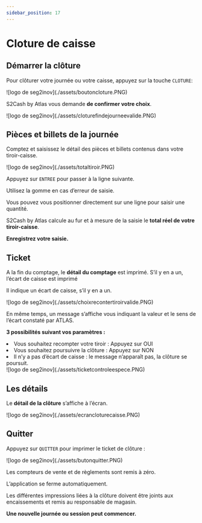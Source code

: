 ```yaml
---
sidebar_position: 17
---
```


# Cloture de caisse

## Démarrer la clôture
Pour clôturer votre journée ou votre caisse, appuyez sur la touche ```CLOTURE```:

<div className="contenaireImg">
    ![logo de seg2inov](./assets/boutoncloture.PNG)
</div>

S2Cash by Atlas vous demande **de confirmer votre choix**.

<div className="contenaireImg">
    ![logo de seg2inov](./assets/cloturefindejourneevalide.PNG)
</div>

## Pièces et billets de la journée 


Comptez et saisissez le détail des pièces et billets contenus dans votre tiroir-caisse.

<div className="contenaireImg">
    ![logo de seg2inov](./assets/totaltiroir.PNG)
</div>

Appuyez sur ```ENTREE``` pour passer à la ligne suivante.


Utilisez la gomme en cas d’erreur de saisie.


Vous pouvez vous positionner directement sur une ligne pour saisir une quantité.


S2Cash by Atlas calcule au fur et à mesure de la saisie le **total réel de votre tiroir-caisse**.


**Enregistrez votre saisie.**

## Ticket 


A la fin du comptage, le **détail du comptage** est imprimé. S’il y en a un, l’écart de caisse est imprimé


Il indique un écart de caisse, s’il y en a un.

<div className="contenaireImg">
    ![logo de seg2inov](./assets/choixrecontertiroirvalide.PNG)
</div>

En même temps, un message s’affiche vous indiquant la valeur et le sens de l’écart constaté par ATLAS.


**3 possibilités suivant vos paramètres :**


<li> Vous souhaitez recompter votre tiroir : Appuyez sur OUI </li>


<li> Vous souhaitez poursuivre la clôture : Appuyez sur NON </li>


<li> Il n’y a pas d’écart de caisse : le message n’apparaît pas, la clôture se poursuit.</li>


<div className="contenaireImg">
    ![logo de seg2inov](./assets/ticketcontroleespece.PNG)
</div>

## Les détails


Le **détail de la clôture** s’affiche à l’écran.


<div className="contenaireImg">
    ![logo de seg2inov](./assets/ecrancloturecaisse.PNG)
</div>

## Quitter 


Appuyez sur ```QUITTER``` pour imprimer le ticket de clôture : 


<div className="contenaireImg">
    ![logo de seg2inov](./assets/butonquitter.PNG)
</div>


Les compteurs de vente et de règlements sont remis à zéro.


L’application se ferme automatiquement.


Les différentes impressions liées à la clôture doivent être joints aux encaissements et remis au responsable de magasin.



**Une nouvelle journée ou session peut commencer.**